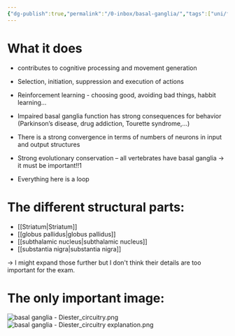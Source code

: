 ```yaml
---
{"dg-publish":true,"permalink":"/0-inbox/basal-ganglia/","tags":["uni/fmb/basalGanglia"]}
---
```


# What it does
- contributes to cognitive processing and movement generation
- Selection, initiation, suppression and execution of actions
- Reinforcement learning - choosing good, avoiding bad things, habbit learning…
- Impaired basal ganglia function has strong consequences for behavior (Parkinson’s disease, drug addiction, Tourette syndrome,…)

- There is a strong convergence in terms of numbers of neurons in input and output structures
- Strong evolutionary conservation – all vertebrates have basal ganglia → it must be important!!1
- Everything here is a loop
# The different structural parts:
- [[Striatum\|Striatum]]
- [[globus pallidus\|globus pallidus]]
- [[subthalamic nucleus\|subthalamic nucleus]]
- [[substantia nigra\|substantia nigra]]

→ I might expand those further but I don't think their details are too important for the exam.
# The only important image:
![basal ganglia - Diester_circuitry.png](/img/user/7-notes/knowledge/images/basal%20ganglia%20-%20Diester_circuitry.png)
![basal ganglia - Diester_circuitry explanation.png](/img/user/7-notes/knowledge/images/basal%20ganglia%20-%20Diester_circuitry%20explanation.png)